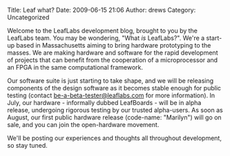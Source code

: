 Title: Leaf what?
Date: 2009-06-15 21:06
Author: drews
Category: Uncategorized

Welcome to the LeafLabs development blog, brought to you by the LeafLabs
team. You may be wondering, "What *is* LeafLabs?". We're a start-up
based in Massachusetts aiming to bring hardware prototyping to the
masses. We are making hardware and software for the rapid development of
projects that can benefit from the cooperation of a microprocessor and
an FPGA in the same computational framework.

Our software suite is just starting to take shape, and we will be
releasing components of the design software as it becomes stable enough
for public testing (contact be-a-beta-tester@leaflabs.com for more
information). In July, our hardware - informally dubbed LeafBoards -
will be in alpha release, undergoing rigorous testing by our trusted
alpha-users. As soon as August, our first public hardware release
(code-name: "Marilyn") will go on sale, and you can join the
open-hardware movement.

We'll be posting our experiences and thoughts all throughout
development, so stay tuned.
